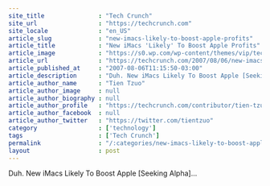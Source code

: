 ```yaml
---
site_title               : "Tech Crunch"
site_url                 : "https://techcrunch.com"
site_locale              : "en_US"
article_slug             : "new-imacs-likely-to-boost-apple-profits"
article_title            : "New iMacs 'Likely' To Boost Apple Profits"
article_image            : "https://s0.wp.com/wp-content/themes/vip/techcrunch-2013/assets/images/techcrunch.opengraph.default.png"
article_url              : "https://techcrunch.com/2007/08/06/new-imacs-likely-to-boost-apple-profits/"
article_published_at     : "2007-08-06T11:15:50-03:00"
article_description      : "Duh. New iMacs Likely To Boost Apple [Seeking Alpha]..."
article_author_name      : "Tien Tzuo"
article_author_image     : null
article_author_biography : null
article_author_profile   : "https://techcrunch.com/contributor/tien-tzuo/"
article_author_facebook  : null
article_author_twitter   : "https://twitter.com/tientzuo"
category                 : ['technology']
tags                     : ['Tech Crunch']
permalink                : "/:categories/new-imacs-likely-to-boost-apple-profits/"
layout                   : post
---
```


Duh. New iMacs Likely To Boost Apple [Seeking Alpha]...
